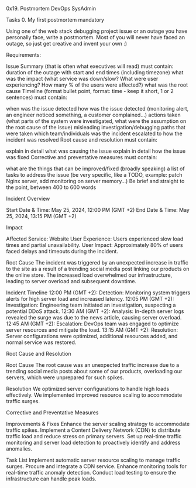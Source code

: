 0x19. Postmortem
DevOps
SysAdmin

Tasks
0. My first postmortem
mandatory


Using one of the web stack debugging project issue or an outage you have personally face, write a postmortem. Most of you will never have faced an outage, so just get creative and invent your own :)

Requirements:

Issue Summary (that is often what executives will read) must contain:
duration of the outage with start and end times (including timezone)
what was the impact (what service was down/slow? What were user experiencing? How many % of the users were affected?)
what was the root cause
Timeline (format bullet point, format: time - keep it short, 1 or 2 sentences) must contain:

when was the issue detected
how was the issue detected (monitoring alert, an engineer noticed something, a customer complained…)
actions taken (what parts of the system were investigated, what were the assumption on the root cause of the issue)
misleading investigation/debugging paths that were taken
which team/individuals was the incident escalated to
how the incident was resolved
Root cause and resolution must contain:

explain in detail what was causing the issue
explain in detail how the issue was fixed
Corrective and preventative measures must contain:

what are the things that can be improved/fixed (broadly speaking)
a list of tasks to address the issue (be very specific, like a TODO, example: patch Nginx server, add monitoring on server memory…)
Be brief and straight to the point, between 400 to 600 words


Incident Overview

Start Date & Time: May 25, 2024, 12:00 PM (GMT +2) End Date & Time: May 25, 2024, 13:15 PM (GMT +2)

Impact

Affected Service: Website
User Experience: Users experienced slow load times and partial unavailability.
User Impact: Approximately 80% of users faced delays and timeouts during the incident.

Root Cause
The incident was triggered by an unexpected increase in traffic to the site as a result of a trending social media post linking our products on the online store. The increased load overwhelmed our infrastructure, leading to server overload and subsequent downtime.

Incident Timeline
12:00 PM (GMT +2):
Detection: Monitoring system triggers alerts for high server load and increased latency.
12:05 PM (GMT +2):
Investigation: Engineering team initiated an investigation, suspecting a potential DDoS attack.
12:30 AM (GMT +2):
Analysis: In-depth server logs revealed the surge was due to the news article, causing server overload.
12:45 AM (GMT +2):
Escalation: DevOps team was engaged to optimize server resources and mitigate the load.
13:15 AM (GMT +2):
Resolution: Server configurations were optimized, additional resources added, and normal service was restored.

Root Cause and Resolution

Root Cause
The root cause was an unexpected traffic increase due to a trending social media posts about some of our products, overloading our servers, which were unprepared for such spikes.

Resolution
We optimized server configurations to handle high loads effectively.
We implemented improved resource scaling to accommodate traffic surges.

Corrective and Preventative Measures

Improvements & Fixes
Enhance the server scaling strategy to accommodate traffic spikes.
Implement a Content Delivery Network (CDN) to distribute traffic load and reduce stress on primary servers.
Set up real-time traffic monitoring and server load detection to proactively identify and address anomalies.

Task List
Implement automatic server resource scaling to manage traffic surges.
Procure and integrate a CDN service.
Enhance monitoring tools for real-time traffic anomaly detection.
Conduct load testing to ensure the infrastructure can handle peak loads.
